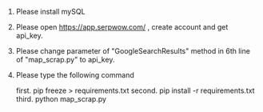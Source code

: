 
1. Please install mySQL
2. Please open https://app.serpwow.com/ , create account and get api_key.

3. Please change parameter of "GoogleSearchResults" method in 6th line of "map_scrap.py" to api_key.
4. Please type the following command

    first.   pip freeze > requirements.txt 
    second.  pip install -r requirements.txt
    third.   python map_scrap.py